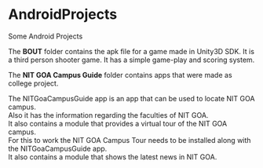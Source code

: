 # AndroidProjects
Some Android Projects

The <strong>BOUT</strong> folder contains the apk file for a game made in Unity3D SDK. It is a third person shooter game. It has a simple game-play and scoring system.

The <strong>NIT GOA Campus Guide</strong> folder contains apps that were made as college project.<br><p>The NITGoaCampusGuide app is an app that 
can be used to locate NIT GOA campus.<br/> Also it has the information regarding the faculties of NIT GOA.<br/> It also contains a module that provides
a virtual tour of the NIT GOA campus.<br/> For this to work the NIT GOA  Campus Tour needs to be installed along with the NITGoaCampusGuide app.<br/> It also contains a module that shows the latest news in NIT GOA.</p>
